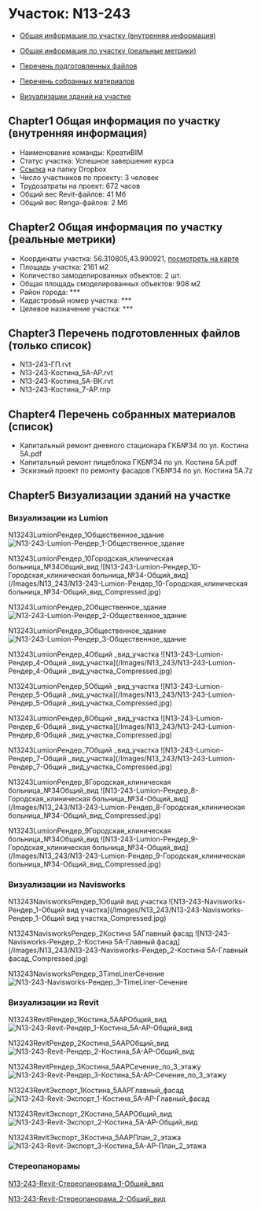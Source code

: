 # Участок: N13-243

* [Общая информация по участку (внутренняя информация)](#Chapter1)

* [Общая информация по участку (реальные метрики)](#Chapter2)

* [Перечень подготовленных файлов](#Chapter3)

* [Перечень собранных материалов](#Chapter4)

* [Визуализации зданий на участке](#Chapter5)

## <a id="test">Chapter1</a> Общая информация по участку (внутренняя информация)
+ Наименование команды: КреатиBIM
+ Статус участка: Успешное завершение курса
+ [Ссылка](https://www.dropbox.com/sh/wvvgv1nw1iqred9/AAAwHQV2K-Qm1w0PBjxfGWG2a/N13_243?dl=0) на папку Dropbox
+ Число участников по проекту: 3 человек
+ Трудозатраты на проект: 672 часов
+ Общий вес Revit-файлов: 41 Мб
+ Общий вес Renga-файлов: 2 Мб
## <a id="test">Chapter2</a> Общая информация по участку (реальные метрики)
+ Координаты участка: 56.310805,43.990921, [посмотреть на карте](https://yandex.ru/maps/47/nizhny-novgorod/?ll=56.310805%2C43.990921&z=19)
+ Площадь участка: 2161 м2
+ Количество замоделированных объектов: 2 шт.
+ Общая площадь смоделированных объектов: 908 м2
+ Район города: *** 
+ Кадастровый номер участка: *** 
+ Целевое назначение участка: *** 
## <a id="test">Chapter3</a> Перечень подготовленных файлов (только список)
+ N13-243-ГП.rvt
+ N13-243-Костина_5А-АР.rvt
+ N13-243-Костина_5А-ВК.rvt
+ N13-243-Костина_7-АР.rnp
## <a id="test">Chapter4</a> Перечень собранных материалов (список)
+ Капитальный ремонт дневного стационара ГКБ№34 по ул. Костина 5А.pdf
+ Капитальный ремонт пищеблока ГКБ№34 по ул. Костина 5А.pdf
+ Эскизный проект по ремонту фасадов ГКБ№34 по ул. Костина 5А.7z
## <a id="test">Chapter5</a> Визуализации зданий на участке
### Визуализации из Lumion
N13243LumionРендер_1Общественное_здание
![N13-243-Lumion-Рендер_1-Общественное_здание](/Images/N13_243/N13-243-Lumion-Рендер_1-Общественное_здание_Compressed.jpg)

N13243LumionРендер_10Городская_клиническая больница_№34Общий_вид
![N13-243-Lumion-Рендер_10-Городская_клиническая больница_№34-Общий_вид](/Images/N13_243/N13-243-Lumion-Рендер_10-Городская_клиническая больница_№34-Общий_вид_Compressed.jpg)

N13243LumionРендер_2Общественное_здание
![N13-243-Lumion-Рендер_2-Общественное_здание](/Images/N13_243/N13-243-Lumion-Рендер_2-Общественное_здание_Compressed.jpg)

N13243LumionРендер_3Общественное_здание
![N13-243-Lumion-Рендер_3-Общественное_здание](/Images/N13_243/N13-243-Lumion-Рендер_3-Общественное_здание_Compressed.jpg)

N13243LumionРендер_4Общий _вид_участка
![N13-243-Lumion-Рендер_4-Общий _вид_участка](/Images/N13_243/N13-243-Lumion-Рендер_4-Общий _вид_участка_Compressed.jpg)

N13243LumionРендер_5Общий _вид_участка
![N13-243-Lumion-Рендер_5-Общий _вид_участка](/Images/N13_243/N13-243-Lumion-Рендер_5-Общий _вид_участка_Compressed.jpg)

N13243LumionРендер_6Общий _вид_участка
![N13-243-Lumion-Рендер_6-Общий _вид_участка](/Images/N13_243/N13-243-Lumion-Рендер_6-Общий _вид_участка_Compressed.jpg)

N13243LumionРендер_7Общий _вид_участка
![N13-243-Lumion-Рендер_7-Общий _вид_участка](/Images/N13_243/N13-243-Lumion-Рендер_7-Общий _вид_участка_Compressed.jpg)

N13243LumionРендер_8Городская_клиническая больница_№34Общий_вид
![N13-243-Lumion-Рендер_8-Городская_клиническая больница_№34-Общий_вид](/Images/N13_243/N13-243-Lumion-Рендер_8-Городская_клиническая больница_№34-Общий_вид_Compressed.jpg)

N13243LumionРендер_9Городская_клиническая больница_№34Общий_вид
![N13-243-Lumion-Рендер_9-Городская_клиническая больница_№34-Общий_вид](/Images/N13_243/N13-243-Lumion-Рендер_9-Городская_клиническая больница_№34-Общий_вид_Compressed.jpg)

### Визуализации из Navisworks
N13243NavisworksРендер_1Общий вид участка
![N13-243-Navisworks-Рендер_1-Общий вид участка](/Images/N13_243/N13-243-Navisworks-Рендер_1-Общий вид участка_Compressed.jpg)

N13243NavisworksРендер_2Костина 5АГлавный фасад
![N13-243-Navisworks-Рендер_2-Костина 5А-Главный фасад](/Images/N13_243/N13-243-Navisworks-Рендер_2-Костина 5А-Главный фасад_Compressed.jpg)

N13243NavisworksРендер_3TimeLinerСечение
![N13-243-Navisworks-Рендер_3-TimeLiner-Сечение](/Images/N13_243/N13-243-Navisworks-Рендер_3-TimeLiner-Сечение_Compressed.jpg)

### Визуализации из Revit
N13243RevitРендер_1Костина_5ААРОбщий_вид
![N13-243-Revit-Рендер_1-Костина_5А-АР-Общий_вид](/Images/N13_243/N13-243-Revit-Рендер_1-Костина_5А-АР-Общий_вид_Compressed.jpg)

N13243RevitРендер_2Костина_5ААРОбщий_вид
![N13-243-Revit-Рендер_2-Костина_5А-АР-Общий_вид](/Images/N13_243/N13-243-Revit-Рендер_2-Костина_5А-АР-Общий_вид_Compressed.jpg)

N13243RevitРендер_3Костина_5ААРСечение_по_3_этажу
![N13-243-Revit-Рендер_3-Костина_5А-АР-Сечение_по_3_этажу](/Images/N13_243/N13-243-Revit-Рендер_3-Костина_5А-АР-Сечение_по_3_этажу_Compressed.jpg)

N13243RevitЭкспорт_1Костина_5ААРГлавный_фасад
![N13-243-Revit-Экспорт_1-Костина_5А-АР-Главный_фасад](/Images/N13_243/N13-243-Revit-Экспорт_1-Костина_5А-АР-Главный_фасад_Compressed.jpg)

N13243RevitЭкспорт_2Костина_5ААРОбщий_вид
![N13-243-Revit-Экспорт_2-Костина_5А-АР-Общий_вид](/Images/N13_243/N13-243-Revit-Экспорт_2-Костина_5А-АР-Общий_вид_Compressed.jpg)

N13243RevitЭкспорт_3Костина_5ААРПлан_2_этажа
![N13-243-Revit-Экспорт_3-Костина_5А-АР-План_2_этажа](/Images/N13_243/N13-243-Revit-Экспорт_3-Костина_5А-АР-План_2_этажа_Compressed.jpg)

### Стереопанорамы
[N13-243-Revit-Стереопанорама_1-Общий_вид](https://pano.autodesk.com/pano.html?url=jpgs/5f1e6c6f-99f3-417e-b4d4-a2fa907079fd&version=2)

[N13-243-Revit-Стереопанорама_2-Общий_вид](https://pano.autodesk.com/pano.html?url=jpgs/bce988d4-f27b-4af3-992f-888de2432b33&version=2)


